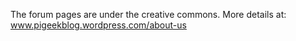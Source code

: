 The forum pages are under the creative commons. More details at:
www.pigeekblog.wordpress.com/about-us
